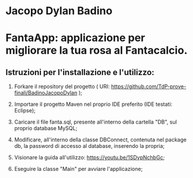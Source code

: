 # Jacopo Dylan Badino
# FantaApp: applicazione per migliorare la tua rosa al Fantacalcio.
## Istruzioni per l'installazione e l'utilizzo:
1. Forkare il repository del progetto ( URI: https://github.com/TdP-prove-finali/BadinoJacopoDylan );

2. Importare il progetto Maven nel proprio IDE preferito (IDE testati: Eclipse);

3. Caricare il file fanta.sql, presente all'interno della cartella "DB", sul proprio database MySQL;

4. Modificare, all'interno della classe DBConnect, contenuta nel package db, la password di accesso al database, inserendo la propria;

5. Visionare la guida all'utilizzo: https://youtu.be/1SDvpNchbGc;

6. Eseguire la classe "Main" per avviare l'applicazione;

